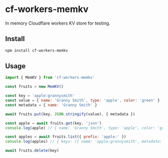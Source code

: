# cf-workers-memkv

In memory Cloudflare workers KV store for testing.

## Install

```sh
npm install cf-workers-memkv
```

## Usage

```js
import { MemKV } from 'cf-workers-memkv'

const fruits = new MemKV()

const key = 'apple:grannysmith'
const value = { name: 'Granny Smith', type: 'apple', color: 'green' }
const metadata = { name: 'Granny Smith' }

await fruits.put(key, JSON.stringify(value), { metadata })

const apple = await fruits.get(key, 'json')
console.log(apple) // { name: 'Granny Smith', type: 'apple', color: 'green' }

const apples = await fruits.list({ prefix: 'apple:' })
console.log(apples) // { keys: [{ name: 'apple:grannysmith', metadata: { name: 'Granny Smith' } }], list_complete: true }

await fruits.delete(key)
```
